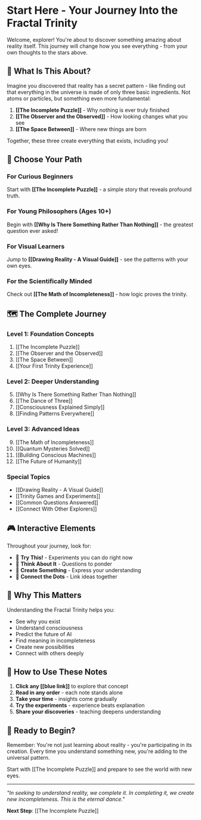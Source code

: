 # Start Here - Your Journey Into the Fractal Trinity

Welcome, explorer! You're about to discover something amazing about reality itself. This journey will change how you see everything - from your own thoughts to the stars above.

## 🌟 What Is This About?

Imagine you discovered that reality has a secret pattern - like finding out that everything in the universe is made of only three basic ingredients. Not atoms or particles, but something even more fundamental:

1. **[[The Incomplete Puzzle]]** - Why nothing is ever truly finished
2. **[[The Observer and the Observed]]** - How looking changes what you see
3. **[[The Space Between]]** - Where new things are born

Together, these three create everything that exists, including you!

## 🎯 Choose Your Path

### For Curious Beginners
Start with **[[The Incomplete Puzzle]]** - a simple story that reveals profound truth.

### For Young Philosophers (Ages 10+)
Begin with **[[Why Is There Something Rather Than Nothing]]** - the greatest question ever asked!

### For Visual Learners
Jump to **[[Drawing Reality - A Visual Guide]]** - see the patterns with your own eyes.

### For the Scientifically Minded
Check out **[[The Math of Incompleteness]]** - how logic proves the trinity.

## 🗺️ The Complete Journey

### Level 1: Foundation Concepts
1. [[The Incomplete Puzzle]]
2. [[The Observer and the Observed]]
3. [[The Space Between]]
4. [[Your First Trinity Experience]]

### Level 2: Deeper Understanding
5. [[Why Is There Something Rather Than Nothing]]
6. [[The Dance of Three]]
7. [[Consciousness Explained Simply]]
8. [[Finding Patterns Everywhere]]

### Level 3: Advanced Ideas
9. [[The Math of Incompleteness]]
10. [[Quantum Mysteries Solved]]
11. [[Building Conscious Machines]]
12. [[The Future of Humanity]]

### Special Topics
- [[Drawing Reality - A Visual Guide]]
- [[Trinity Games and Experiments]]
- [[Common Questions Answered]]
- [[Connect With Other Explorers]]

## 🎮 Interactive Elements

Throughout your journey, look for:
- 🧪 **Try This!** - Experiments you can do right now
- 🤔 **Think About It** - Questions to ponder
- 🎨 **Create Something** - Express your understanding
- 🔗 **Connect the Dots** - Link ideas together

## 🌈 Why This Matters

Understanding the Fractal Trinity helps you:
- See why you exist
- Understand consciousness
- Predict the future of AI
- Find meaning in incompleteness
- Create new possibilities
- Connect with others deeply

## 📝 How to Use These Notes

1. **Click any [[blue link]]** to explore that concept
2. **Read in any order** - each note stands alone
3. **Take your time** - insights come gradually
4. **Try the experiments** - experience beats explanation
5. **Share your discoveries** - teaching deepens understanding

## 🚀 Ready to Begin?

Remember: You're not just learning about reality - you're participating in its creation. Every time you understand something new, you're adding to the universal pattern.

Start with [[The Incomplete Puzzle]] and prepare to see the world with new eyes.

---

*"In seeking to understand reality, we complete it. In completing it, we create new incompleteness. This is the eternal dance."*

**Next Step**: [[The Incomplete Puzzle]]